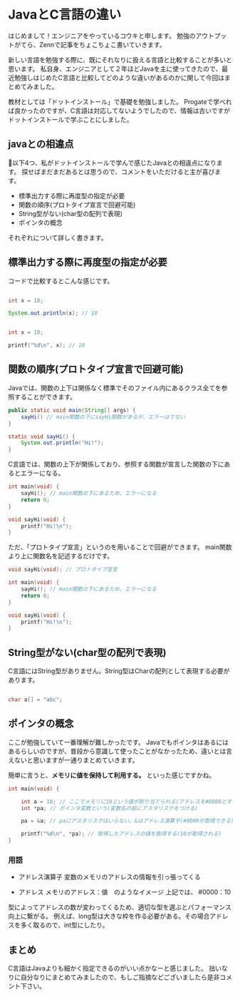 # JavaとC言語の違い

はじめまして！エンジニアをやっているコウキと申します。
勉強のアウトプットがてら、Zennで記事をちょこちょこ書いていきます。

新しい言語を勉強する際に、既にそれなりに扱える言語と比較することが多いと思います。
私自身、エンジニアとして２年ほどJavaを主に使ってきたので、最近勉強しはじめたC言語と比較してどのような違いがあるのかに関して今回はまとめてみました。

教材としては「ドットインストール」で基礎を勉強しました。
Progateで学べれば良かったのですが、C言語は対応してないようでしたので、情報は古いですがドットインストールで学ぶことにしました。

## javaとの相違点

以下4つ、私がドットインストールで学んで感じたJavaとの相違点になります。
探せばまだまだあるとは思うので、コメントをいただけると主が喜びます。

- 標準出力する際に再度型の指定が必要
- 関数の順序(プロトタイプ宣言で回避可能)
- String型がない(char型の配列で表現)
- ポインタの概念

それぞれについて詳しく書きます。

## 標準出力する際に再度型の指定が必要

コードで比較するとこんな感じです。

```Java:print.java

int x = 10;

System.out.println(x); // 10
```

```C:print.c

int x = 10;

printf("%d\n", x); // 10
```

## 関数の順序(プロトタイプ宣言で回避可能)

Javaでは、関数の上下は関係なく標準でそのファイル内にあるクラス全てを参照することができます。

```Java:order.java
public static void main(String[] args) {
    sayHi() // main関数の下にsayHi関数があるが、エラーはでない
} 

static void sayHi() {
    System.out.println("Hi!");
}
```

C言語では、関数の上下が関係しており、参照する関数が宣言した関数の下にあるとエラーになる。

```C:order.c
int main(void) {
    sayHi(); // main関数の下にあるため、エラーになる
    return 0;
}

void sayHi(void) {
    printf("Hi!\n");
}
```

ただ、「プロトタイプ宣言」というのを用いることで回避ができます。
main関数より上に関数名を記述するだけです。

```C:order.c
void sayHi(void); // プロトタイプ宣言

int main(void) {
    sayHi(); // main関数の下にあるため、エラーになる
    return 0;
}

void sayHi(void) {
    printf("Hi!\n");
}
```

## String型がない(char型の配列で表現)

C言語にはString型がありません。String型はCharの配列として表現する必要があります。

```C:string.c

char a[] = "abc";

```

## ポインタの概念

ここが勉強していて一番理解が難しかったです。
Javaでもポインタはあるにはあるらしいのですが、普段から意識して使ったことがなかったため、違いとは言えないと思いますが一通りまとめていきます。

簡単に言うと、**メモリに値を保持して利用する。**
といった感じですかね。

```C:pointer.c
int main(void) {

    int a = 10; // ここでメモリに10という値が割り当てられる(アドレスを#0000とする)
    int *pa; // ポインタ変数という(変数名の前にアスタリスクをつける)

    pa = &a; // paにアスタリスクはいらない。&はアドレス演算子(#0000が取得できる)

    printf("%d\n", *pa); // 取得したアドレスの値を取得する(10が取得される)
}
```

### 用語
- アドレス演算子
変数のメモリのアドレスの情報を引っ張ってくる

- アドレス
メモリのアドレス：値　のようなイメージ
    上記では、
    #0000：10

型によってアドレスの数が変わってくるため、適切な型を選ぶとパフォーマンス向上に繋がる。
例えば、long型は大きな枠を作る必要がある。その場合アドレスを多く取るので、int型にしたり。

## まとめ

C言語はJavaよりも細かく指定できるのがいい点かなーと感じました。
拙いなりに自分なりにまとめてみましたので、もしご指摘などございましたら是非コメント下さい。
